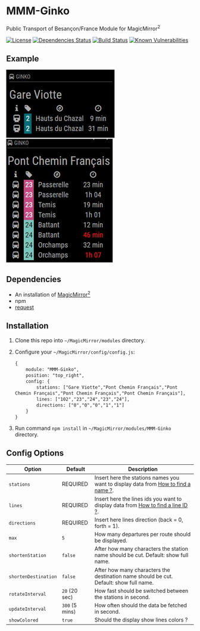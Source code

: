 # MMM-Ginko
Public Transport of Besançon/France Module for MagicMirror<sup>2</sup>

[![License](https://img.shields.io/badge/license-MIT-blue.svg)](https://github.com/TexGG/MMM-Ginko/raw/master/LICENSE)
[![Dependencies Status](https://david-dm.org/TexGG/MMM-Ginko/status.svg)](https://david-dm.org/TexGG/MMM-Ginko)
[![Build Status](https://travis-ci.org/TexGG/MMM-Ginko.svg?branch=master)](https://travis-ci.org/TexGG/MMM-Ginko)
[![Known Vulnerabilities](https://snyk.io/test/github/texgg/mmm-ginko/badge.svg)](https://snyk.io/test/github/texgg/mmm-ginko)


## Example

![](.github/example.jpg) ![](.github/example2.jpg)

## Dependencies
  * An installation of [MagicMirror<sup>2</sup>](https://github.com/MichMich/MagicMirror)
  * npm
  * [request](https://www.npmjs.com/package/request)

## Installation
 1. Clone this repo into `~/MagicMirror/modules` directory.
 2. Configure your `~/MagicMirror/config/config.js`:

    ```
    {
        module: "MMM-Ginko",
        position: "top_right",
        config: {
            stations: ["Gare Viotte","Pont Chemin Français","Pont Chemin Français","Pont Chemin Français","Pont Chemin Français"],
            lines: ["102","23","24","23","24"],
            directions: ["0","0","0","1","1"]
        }
    }
    ```
 3. Run command `npm install` in `~/MagicMirror/modules/MMM-Ginko` directory.

## Config Options
| **Option** | **Default** | **Description** |
| --- | --- | --- |
| `stations` | REQUIRED | Insert here the stations names you want to display data from [How to find a name ?](https://www.ginkoopenapi.fr/DR/getArrets.do). |
| `lines` | REQUIRED | Insert here the lines ids you want to display data from [How to find a line ID ?](https://www.ginkoopenapi.fr/DR/getLignes.do). |
| `directions` | REQUIRED | Insert here lines direction (back = 0, forth = 1). |
| `max` | `5` | How many departures per route should be displayed. |
| `shortenStation` | `false` | After how many characters the station name should be cut. Default: show full name. |
| `shortenDestination` | `false` | After how many characters the destination name should be cut. Default: show full name. |
| `rotateInterval` | `20` (20 sec) | How fast should be switched between the stations in second. |
| `updateInterval` | `300` (5 mins) | How often should the data be fetched in second. |
| `showColored` | `true` | Should the display show lines colors ? |